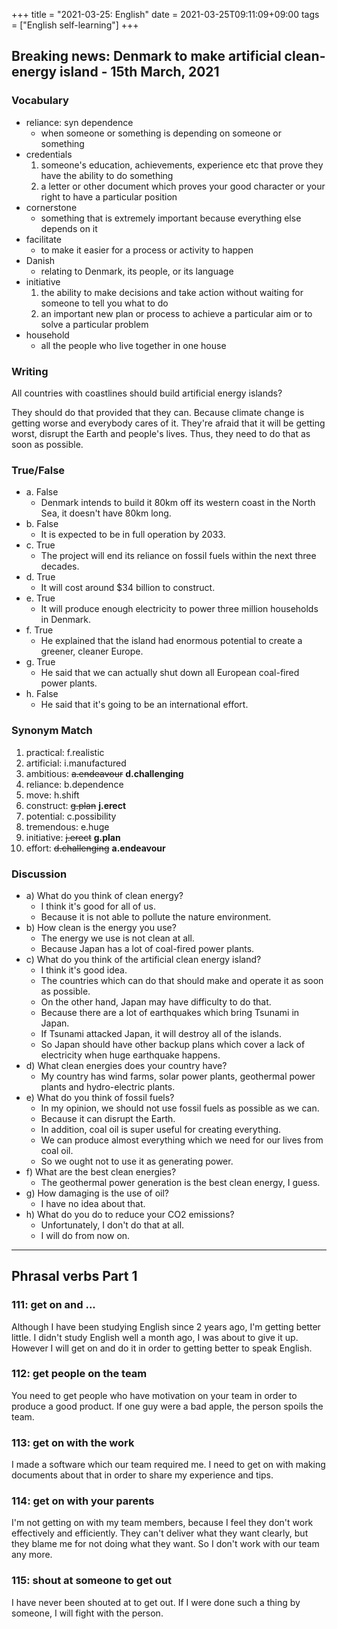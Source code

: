 +++
title =  "2021-03-25: English"
date = 2021-03-25T09:11:09+09:00
tags = ["English self-learning"]
+++

## Breaking news: Denmark to make artificial clean-energy island - 15th March, 2021

### Vocabulary

* reliance: syn dependence
    - when someone or something is depending on someone or something
* credentials
    1. someone's education, achievements, experience etc that prove they have the ability to do something
    2. a letter or other document which proves your good character or your right to have a particular position 
* cornerstone
    - something that is extremely important because everything else depends on it
* facilitate
    - to make it easier for a process or activity to happen
* Danish
    - relating to Denmark, its people, or its language
* initiative
    1. the ability to make decisions and take action without waiting for someone to tell you what to do
    2. an important new plan or process to achieve a particular aim or to solve a particular problem
* household
    - all the people who live together in one house

### Writing

All countries with coastlines should build artificial energy islands?

They should do that provided that they can.
Because climate change is getting worse and everybody cares of it.
They're afraid that it will be getting worst, disrupt the Earth and people's lives.
Thus, they need to do that as soon as possible.

### True/False

* a. False
    - Denmark intends to build it 80km off its western coast in the North Sea, it doesn't have 80km long.
* b. False
    - It is expected to be in full operation by 2033.
* c. True
    - The project will end its reliance on fossil fuels within the next three decades.
* d. True
    - It will cost around $34 billion to construct. 
* e. True
    - It will produce enough electricity to power three million households in Denmark. 
* f. True
    - He explained that the island had enormous potential to create a greener, cleaner Europe.
* g. True
    - He said that we can actually shut down all European coal-fired power plants.
* h. False
    - He said that it's going to be an international effort.

### Synonym Match

1. practical: f.realistic
2. artificial: i.manufactured
3. ambitious: ~~a.endeavour~~ **d.challenging**
4. reliance: b.dependence
5. move: h.shift
6. construct: ~~g.plan~~ **j.erect**
7. potential: c.possibility
8. tremendous: e.huge
9. initiative: ~~j.erect~~ **g.plan**
10. effort: ~~d.challenging~~ **a.endeavour**

### Discussion

* a) What do you think of clean energy?
    - I think it's good for all of us.
    - Because it is not able to pollute the nature environment.
* b) How clean is the energy you use?
    - The energy we use is not clean at all.
    - Because Japan has a lot of coal-fired power plants.
* c) What do you think of the artificial clean energy island?
    - I think it's good idea.
    - The countries which can do that should make and operate it as soon as possible.
    - On the other hand, Japan may have difficulty to do that.
    - Because there are a lot of earthquakes which bring Tsunami in Japan.
    - If Tsunami attacked Japan, it will destroy all of the islands.
    - So Japan should have other backup plans which cover a lack of electricity when huge earthquake happens.
* d) What clean energies does your country have?
    - My country has wind farms, solar power plants, geothermal power plants and hydro-electric plants.
* e) What do you think of fossil fuels?
    - In my opinion, we should not use fossil fuels as possible as we can.
    - Because it can disrupt the Earth.
    - In addition, coal oil is super useful for creating everything.
    - We can produce almost everything which we need for our lives from coal oil.
    - So we ought not to use it as generating power.
* f) What are the best clean energies?
    - The geothermal power generation is the best clean energy, I guess.
* g) How damaging is the use of oil?
    - I have no idea about that.
* h) What do you do to reduce your CO2 emissions?
    - Unfortunately, I don't do that at all.
    - I will do from now on.

- - -

## Phrasal verbs Part 1

### 111: **get on** and ...

Although I have been studying English since 2 years ago, I'm getting better little.
I didn't study English well a month ago, I was about to give it up.
However I will get on and do it in order to getting better to speak English. 

### 112: **get** people **on** the team

You need to get people who have motivation on your team in order to produce a good product.
If one guy were a bad apple, the person spoils the team.

### 113: **get on** with the work

I made a software which our team required me.
I need to get on with making documents about that in order to share my experience and tips.

### 114: **get on** with your parents

I'm not getting on with my team members, because I feel they don't work effectively and efficiently.
They can't deliver what they want clearly, but they blame me for not doing what they want.
So I don't work with our team any more.

### 115: shout at someone to **get out**

I have never been shouted at to get out.
If I were done such a thing by someone, I will fight with the person.
